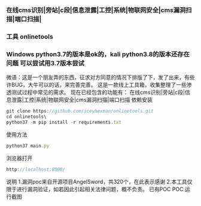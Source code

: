 ###	 在线cms识别|旁站|c段|信息泄露|工控|系统|物联网安全|cms漏洞扫描|端口扫描|

### 工具	onlinetools
### Windows python3.7的版本是ok的，kali python3.8的版本还存在问题 可以尝试用3.7版本尝试


 微语：这是一个朋友弄的东西，征求对方同意的情况下排版了下，发了出来，有些许BUG，大牛可以的话，来完善完善。  这是一款线上工具箱，收集整理了一些渗透测试过程中常见的需求。  现在已经包含的功能有：  在线cms识别|旁站|c段|信息泄露|工控|系统|物联网安全|cms漏洞扫描|端口扫描  依赖安装


```javascript
git clone https://github.com/iceyhexman/onlinetools.git
cd onlinetools\
python37 -m pip install -r requirements.txt
```
使用方法

```javascript
python37 main.py
```

浏览器打开


```javascript
http://localhost:8000/
```



说明 1.漏洞poc来自开源项目AngelSword，共320个，在此表示感谢  2.本工具仅限于进行漏洞验证，如若因此引起相关法律问题，概不负责。  已有POC POC  运行截图